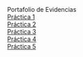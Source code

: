 <html>
<head>

</head>
<body>
	Portafolio de Evidencias   
	<br>
	<a href="PRACTICA1.html">Práctica 1</a> <br>
	<a href="PRACTICA2.html">Práctica 2</a> <br>
	<a href="PRACTICA3.html">Práctica 3</a> <br>
	<a href="practica4/index.html">Práctica 4</a> <br>
	<a href="practica5/criba de eratostenes.html">Práctica 5</a> <br>
</body>
</html>
